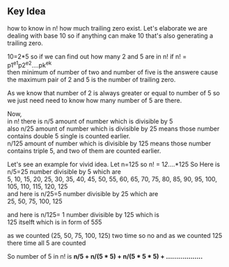 ## Key Idea
how to know in n! how much trailing zero exist.
Let's elaborate we are dealing with base 10 so if anything can make 10 that's also generating a trailing zero.

10=2*5 so if we can find out how many 2 and 5 are in n! if n! = p1<sup>e1</sup>p2<sup>e2</sup>....pk<sup>ek</sup><br>
then minimum of number of two and number of five is the answere cause the maximum pair of 2 and 5 is the number of trailing zero.<br>

As we know that number of 2 is always greater or equal to number of 5 so we just need need to know how many number of 5 are there.

Now,<br>
in n! 
there is n/5 amount of number which is divisible by 5<br>
also n/25 amount of number which is divisible by 25 means those number contains double 5 single is counted earlier.<br>
n/125 amount of number which is divisible by 125 means those number contains triple 5, and two of them are counted earlier.<br>

Let's see an example for vivid idea.
Let n=125
so n! = 1*2*....*125
So Here is n/5=25 number divisible by 5 which are<br>
5, 10, 15, 20, 25, 30, 35, 40, 45, 50, 55, 60, 65, 70, 75, 80, 85, 90, 95, 100, 105, 110, 115, 120, 125<br>
and here is n/25=5 number divisible by 25 which are<br>
25, 50, 75, 100, 125<br>

and here is n/125= 1 number divisible by 125 which is<br>
125 itselft which is in form of 5*5*5 

as we counted (25, 50, 75, 100, 125) two time so no 
and as we counted 125 there time all 5 are counted

So number of 5 in n! is <b> n/5 + n/(5 * 5) + n/(5 * 5 * 5) + ..................<br>
